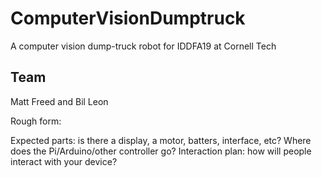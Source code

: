 # ComputerVisionDumptruck
A computer vision dump-truck robot for IDDFA19 at Cornell Tech

## Team
Matt Freed and Bil Leon

Rough form:

Expected parts: is there a display, a motor, batters, interface, etc? Where does the Pi/Arduino/other controller go?
Interaction plan: how will people interact with your device?
